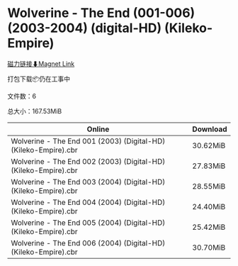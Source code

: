 # Wolverine - The End (001-006) (2003-2004) (digital-HD) (Kileko-Empire)

[磁力链接⬇Magnet Link](magnet:?xt=urn:btih:67eb24c1ff225b050815623e136991e2a018c194&dn=Wolverine%20-%20The%20End%20%28001-006%29%20%282003-2004%29%20%28digital-HD%29%20%28Kileko-Empire%29)

打包下载📦仍在工事中

文件数：6

总大小：167.53MiB

Online | Download
--- | ---
Wolverine - The End 001 (2003) (Digital-HD) (Kileko-Empire).cbr | 30.62MiB
Wolverine - The End 002 (2003) (Digital-HD) (Kileko-Empire).cbr | 27.83MiB
Wolverine - The End 003 (2004) (Digital-HD) (Kileko-Empire).cbr | 28.55MiB
Wolverine - The End 004 (2004) (Digital-HD) (Kileko-Empire).cbr | 24.40MiB
Wolverine - The End 005 (2004) (Digital-HD) (Kileko-Empire).cbr | 25.42MiB
Wolverine - The End 006 (2004) (Digital-HD) (Kileko-Empire).cbr | 30.70MiB
